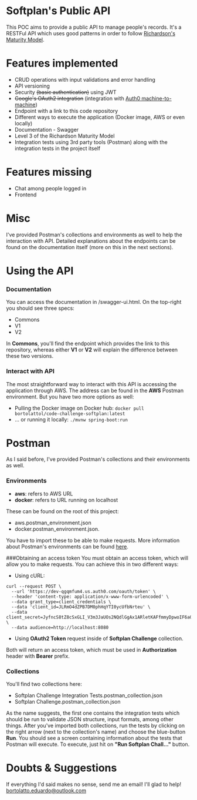# Softplan's Public API

This POC aims to provide a public API to manage people's records. It's a RESTFul API which uses good patterns in order to
follow [Richardson's Maturity Model](https://martinfowler.com/articles/richardsonMaturityModel.html).  

# Features implemented
* CRUD operations with input validations and error handling
* API versioning
* Security ~~(basic authentication)~~ using JWT
* ~~Google's OAuth2 integration~~ (integration with [Auth0 machine-to-machine](https://auth0.com/machine-to-machine/))
* Endpoint with a link to this code repository
* Different ways to execute the application (Docker image, AWS or even locally)
* Documentation - Swagger
* Level 3 of the Richardson Maturity Model
* Integration tests using 3rd party tools (Postman) along with the integration
  tests in the project itself

# Features missing
* Chat among people logged in
* Frontend

# Misc
I've provided Postman's collections and environments as well to help the interaction
with API. Detailed explanations about the endpoints can be found on the 
documentation itself (more on this in the next sections).

# Using the API
### Documentation
You can access the documentation in /swagger-ui.html.
On the top-right you should see three specs:
* Commons
* V1
* V2

In **Commons**, you'll find the endpoint which provides the link to this repository,
whereas either **V1** or **V2** will explain the difference between these two versions.

### Interact with API
The most straightforward way to interact with this API is accessing the
application through AWS. The address can be found in the **AWS** Postman environment.
But you have two more options as well:
* Pulling the Docker image on Docker hub: ```docker pull bortolattol/code-challenge-softplan:latest```
* ... or running it locally: ```./mvnw spring-boot:run```

# Postman
As I said before, I've provided Postman's collections and their environments as well.
### Environments
* **aws**: refers to AWS URL
* **docker**: refers to URL running on localhost

These can be found on the root of this project:
* aws.postman_environment.json
* docker.postman_environment.json.

You have to import these to be able to make requests.
More information about Postman's environments can be found [here](https://learning.postman.com/docs/sending-requests/managing-environments/).

###Obtaining an access token
You must obtain an access token, which will allow you to make requests.
You can achieve this in two different ways:
* Using cURL:
```
curl --request POST \
  --url 'https://dev-qgqmfum4.us.auth0.com/oauth/token' \
  --header 'content-type: application/x-www-form-urlencoded' \
  --data grant_type=client_credentials \
  --data 'client_id=JLRmO4dZPB7DM0phHqYTI0ycUfbNrteu' \
  --data client_secret=JyfncS8tZ8cSxGLI_V3m3JaUOs2NQdlGgAx1ARletKAFfmmyDpwoIF6a0_bzu66V \
  --data audience=http://localhost:8080
```

* Using **OAuth2 Token** request inside of **Softplan Challenge** collection.

Both will return an access token, which must be used in **Authorization** header with
**Bearer** prefix.

### Collections
You'll find two collections here:
* Softplan Challenge Integration Tests.postman_collection.json
* Softplan Challenge.postman_collection.json

As the name suggests, the first one contains the integration tests which should be run to
validate JSON structure, input formats, among other things.
After you've imported both collections, run the tests by clicking on the right arrow
(next to the collection's name) and choose the blue-button **Run**.
You should see a screen containing information about the tests that Postman will execute.
To execute, just hit on **"Run Softplan Chall..."** button.

# Doubts & Suggestions
If everything I'd said makes no sense, send me an email! I'll glad to help! 
bortolatto.eduardo@outlook.com